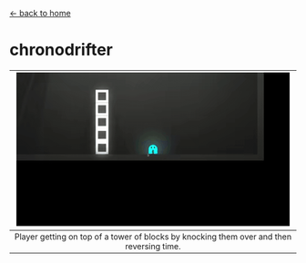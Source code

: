 [← back to home](/README.md)

# chronodrifter

| ![towerjump-gif](/files/tower.gif) |
|:--:|
|Player getting on top of a tower of blocks by knocking them over and then reversing time.|
